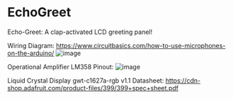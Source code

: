 # EchoGreet
Echo-Greet: A clap-activated LCD greeting panel!

Wiring Diagram: https://www.circuitbasics.com/how-to-use-microphones-on-the-arduino/ 
![image](https://github.com/srinji5141/EchoGreet/assets/105142919/0190b8ea-35eb-4f8e-9dc5-22d5fe8e7bc0)

Operational Amplifier LM358 Pinout: 
![image](https://github.com/srinji5141/EchoGreet/assets/105142919/331a725b-69c7-408c-9eff-cad0f3338450)

Liquid Crystal Display gwt-c1627a-rgb v1.1 Datasheet: https://cdn-shop.adafruit.com/product-files/399/399+spec+sheet.pdf 
